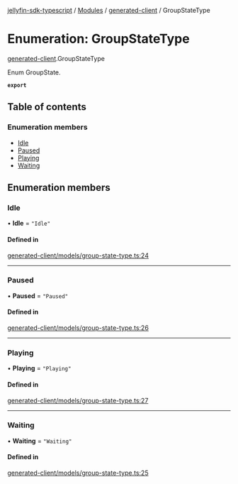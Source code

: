 [jellyfin-sdk-typescript](../README.md) / [Modules](../modules.md) / [generated-client](../modules/generated_client.md) / GroupStateType

# Enumeration: GroupStateType

[generated-client](../modules/generated_client.md).GroupStateType

Enum GroupState.

**`export`**

## Table of contents

### Enumeration members

- [Idle](generated_client.GroupStateType.md#idle)
- [Paused](generated_client.GroupStateType.md#paused)
- [Playing](generated_client.GroupStateType.md#playing)
- [Waiting](generated_client.GroupStateType.md#waiting)

## Enumeration members

### Idle

• **Idle** = `"Idle"`

#### Defined in

[generated-client/models/group-state-type.ts:24](https://github.com/thornbill/jellyfin-sdk-typescript/blob/e4df7f8/src/generated-client/models/group-state-type.ts#L24)

___

### Paused

• **Paused** = `"Paused"`

#### Defined in

[generated-client/models/group-state-type.ts:26](https://github.com/thornbill/jellyfin-sdk-typescript/blob/e4df7f8/src/generated-client/models/group-state-type.ts#L26)

___

### Playing

• **Playing** = `"Playing"`

#### Defined in

[generated-client/models/group-state-type.ts:27](https://github.com/thornbill/jellyfin-sdk-typescript/blob/e4df7f8/src/generated-client/models/group-state-type.ts#L27)

___

### Waiting

• **Waiting** = `"Waiting"`

#### Defined in

[generated-client/models/group-state-type.ts:25](https://github.com/thornbill/jellyfin-sdk-typescript/blob/e4df7f8/src/generated-client/models/group-state-type.ts#L25)
